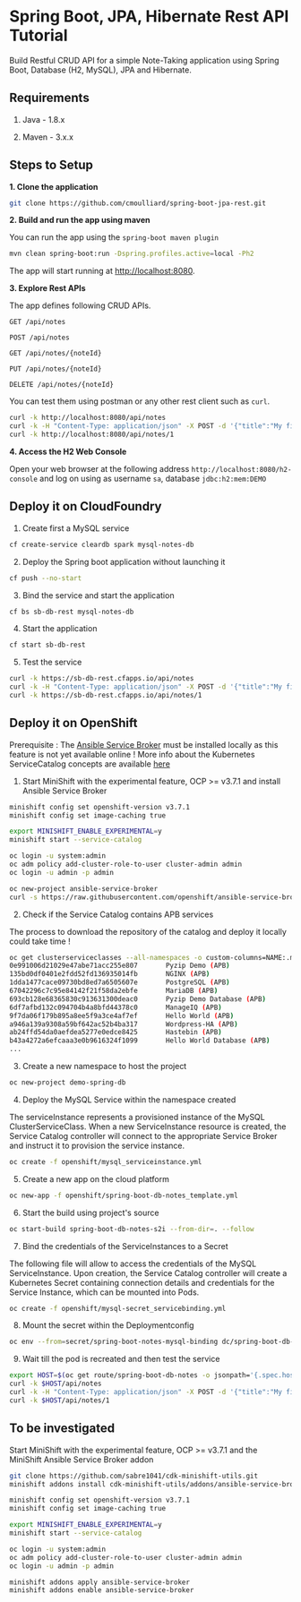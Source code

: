 # Spring Boot, JPA, Hibernate Rest API Tutorial

Build Restful CRUD API for a simple Note-Taking application using Spring Boot, Database (H2, MySQL), JPA and Hibernate.

## Requirements

1. Java - 1.8.x

2. Maven - 3.x.x

## Steps to Setup

**1. Clone the application**

```bash
git clone https://github.com/cmoulliard/spring-boot-jpa-rest.git
```
**2. Build and run the app using maven**

You can run the app using the `spring-boot maven plugin`

```bash
mvn clean spring-boot:run -Dspring.profiles.active=local -Ph2
```

The app will start running at <http://localhost:8080>.

**3. Explore Rest APIs**

The app defines following CRUD APIs.

    GET /api/notes
    
    POST /api/notes
    
    GET /api/notes/{noteId}
    
    PUT /api/notes/{noteId}
    
    DELETE /api/notes/{noteId}

You can test them using postman or any other rest client such as `curl`.

```bash
curl -k http://localhost:8080/api/notes 
curl -k -H "Content-Type: application/json" -X POST -d '{"title":"My first note","content":"Spring Boot is awesome!"}' http://localhost:8080/api/notes 
curl -k http://localhost:8080/api/notes/1
```

**4. Access the H2 Web Console**

Open your web browser at the following address `http://localhost:8080/h2-console` and log on using as username `sa`, database `jdbc:h2:mem:DEMO`

## Deploy it on CloudFoundry

1. Create first a MySQL service

```bash
cf create-service cleardb spark mysql-notes-db 
```

2. Deploy the Spring boot application without launching it

```bash
cf push --no-start  
```

3. Bind the service and start the application

```bash
cf bs sb-db-rest mysql-notes-db
```

4. Start the application

```bash
cf start sb-db-rest
```

5. Test the service

```bash
curl -k https://sb-db-rest.cfapps.io/api/notes 
curl -k -H "Content-Type: application/json" -X POST -d '{"title":"My first note","content":"Spring Boot is awesome!"}' https://sb-db-rest.cfapps.io/api/notes 
curl -k https://sb-db-rest.cfapps.io/api/notes/1
```

## Deploy it on OpenShift

Prerequisite : The [Ansible Service Broker](https://github.com/openshift/ansible-service-broker/) must be installed locally as this feature is not yet available online !
More info about the Kubernetes ServiceCatalog concepts are available [here](https://kubernetes.io/docs/concepts/service-catalog/)

1. Start MiniShift with the experimental feature, OCP >= v3.7.1 and install Ansible Service Broker

```bash
minishift config set openshift-version v3.7.1
minishift config set image-caching true

export MINISHIFT_ENABLE_EXPERIMENTAL=y
minishift start --service-catalog

oc login -u system:admin        
oc adm policy add-cluster-role-to-user cluster-admin admin
oc login -u admin -p admin

oc new-project ansible-service-broker
curl -s https://raw.githubusercontent.com/openshift/ansible-service-broker/master/templates/simple-broker-template.yaml | oc process -n "ansible-service-broker" -f - | oc create -f -
```

2. Check if the Service Catalog contains APB services

The process to download the repository of the catalog and deploy it locally could take time !

```bash
oc get clusterserviceclasses --all-namespaces -o custom-columns=NAME:.metadata.name,DISPLAYNAME:spec.externalMetadata.displayName | grep APB
0e991006d21029e47abe71acc255e807       Pyzip Demo (APB)
135bd0df0401e2fdd52fd136935014fb       NGINX (APB)
1dda1477cace09730bd8ed7a6505607e       PostgreSQL (APB)
67042296c7c95e84142f21f58da2ebfe       MariaDB (APB)
693cb128e68365830c913631300deac0       Pyzip Demo Database (APB)
6df7afbd132c094704b4a8bfd44378c0       ManageIQ (APB)
9f7da06f179b895a8ee5f9a3ce4af7ef       Hello World (APB)
a946a139a9308a59bf642ac52b4ba317       Wordpress-HA (APB)
ab24ffd54da0aefdea5277e0edce8425       Hastebin (APB)
b43a4272a6efcaaa3e0b9616324f1099       Hello World Database (APB)
...
```

3. Create a new namespace to host the project

```bash
oc new-project demo-spring-db
```

4. Deploy the MySQL Service within the namespace created

The serviceInstance represents a provisioned instance of the MySQL ClusterServiceClass. When a new ServiceInstance resource is created, the Service Catalog controller
will connect to the appropriate Service Broker and instruct it to provision the service instance.

```bash
oc create -f openshift/mysql_serviceinstance.yml
```

5. Create a new app on the cloud platform

```bash
oc new-app -f openshift/spring-boot-db-notes_template.yml
```

6. Start the build using project's source

```bash
oc start-build spring-boot-db-notes-s2i --from-dir=. --follow
```

7. Bind the credentials of the ServiceInstances to a Secret

The following file will allow to access the credentials of the MySQL ServiceInstance. Upon creation, the Service Catalog controller will create a Kubernetes Secret containing connection details
and credentials for the Service Instance, which can be mounted into Pods.

```bash
oc create -f openshift/mysql-secret_servicebinding.yml
```

8. Mount the secret within the Deploymentconfig

```bash
oc env --from=secret/spring-boot-notes-mysql-binding dc/spring-boot-db-notes
```

9. Wait till the pod is recreated and then test the service

```bash
export HOST=$(oc get route/spring-boot-db-notes -o jsonpath='{.spec.host}')
curl -k $HOST/api/notes 
curl -k -H "Content-Type: application/json" -X POST -d '{"title":"My first note","content":"Spring Boot is awesome!"}' $HOST/api/notes 
curl -k $HOST/api/notes/1
```

## To be investigated

Start MiniShift with the experimental feature, OCP >= v3.7.1 and the MiniShift Ansible Service Broker addon

```bash
git clone https://github.com/sabre1041/cdk-minishift-utils.git
minishift addons install cdk-minishift-utils/addons/ansible-service-broker/

minishift config set openshift-version v3.7.1
minishift config set image-caching true

export MINISHIFT_ENABLE_EXPERIMENTAL=y
minishift start --service-catalog

oc login -u system:admin        
oc adm policy add-cluster-role-to-user cluster-admin admin
oc login -u admin -p admin

minishift addons apply ansible-service-broker
minishift addons enable ansible-service-broker
```
